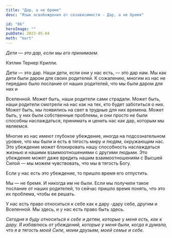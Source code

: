 ```yaml
---
title: "Дар, а не бремя"
desc: "Язык освобождения от созависимости - Дар, а не бремя"

id: "86"
heroImage: ""
pubDate: 2023-05-04
moth: "mart"
---
```


_Дети_ _—_ _это_ _дар,_ _если_ _мы_ _его_ _принимаем._

Кэтлин Тернер Крилли.

Дети — это дар. Наши дети, если они у нас есть, — это дар нам. Мы как дети
были даром для своих родителей. К сожалению, многим из нас не передано было
послание от наших родителей, что мы были даром для них и

Вселенной. Может быть, наши родители сами страдали. Может быть, наши родители
смотрели на нас как на тех, кто будет заботиться о них. Может быть, мы
появились на свет в трудные для них времена. Может быть, у них были
собственные проблемы, и они просто не были способны наслаждаться, принимать и
ценить нас как дар, которым мы являемся.

Многие из нас имеют глубокое убеждение, иногда на подсознательном уровне, что
мы были и есть в тягость миру и людям, окружающим нас. Это убеждение может
блокировать нашу способность наслаждаться жизнью и нашими взаимоотношениями с
другими людьми. Это убеждение может даже вредить нашим взаимоотношениям с
Высшей Силой — мы можем чувствовать, что мы в тягость Богу.

Если у нас есть это убеждение, то пришло время его отпустить.

Мы — не бремя. И никогда им не были. Если мы получили такое послание от наших
родителей, то сейчас пришло время понять, что это их проблема, чтобы ее
решать.

У нас есть право относиться к себе как к дару -дару себе, другим и Вселенной.
Мы здесь, и у нас есть право быть здесь.

_Сегодня_ _я_ _буду_ _относиться_ _к_ _себе_ _и_ _детям,_ _которые_ у _меня_
_есть,_ _как_ _к_ _дару._ _Я_ _избавлюсь_ _от_ _убеждений,_ _которые_ _у_
_меня_ _были,_ _когда_ _я_ _думала,_ _что_ _я_ _в_ _тягость_ _моей_ _Силе,_
_моим_ _друзьям,_ _моей_ _семье_ _и_ _себе._
